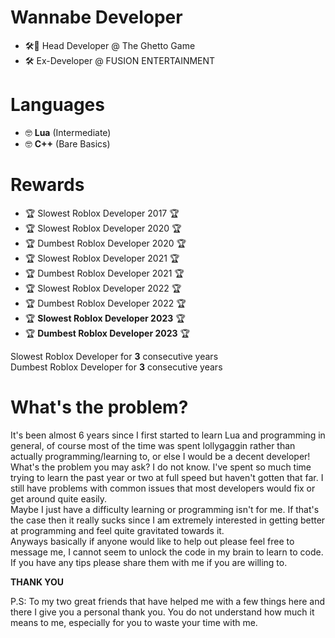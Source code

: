 # Wannabe Developer

- 🛠️👷 Head Developer @ The Ghetto Game  
- 🛠️ Ex-Developer @ FUSION ENTERTAINMENT  

# Languages

- 🤓 **Lua** (Intermediate)  
- 🤓 **C++** (Bare Basics) 

# Rewards

- 🏆 Slowest Roblox Developer 2017 🏆
- 🏆 Slowest Roblox Developer 2020 🏆
- 🏆 Dumbest Roblox Developer 2020 🏆
- 🏆 Slowest Roblox Developer 2021 🏆
- 🏆 Dumbest Roblox Developer 2021 🏆
- 🏆 Slowest Roblox Developer 2022 🏆
- 🏆 Dumbest Roblox Developer 2022 🏆
- 🏆 **Slowest Roblox Developer 2023** 🏆
- 🏆 **Dumbest Roblox Developer 2023** 🏆

Slowest Roblox Developer for **3** consecutive years  
Dumbest Roblox Developer for **3** consecutive years

# What's the problem?

It's been almost 6 years since I first started to learn Lua and programming in general, of course most of the time was spent lollygaggin rather than actually programming/learning to, or else I would be a decent developer!  
What's the problem you may ask? I do not know. I've spent so much time trying to learn the past year or two at full speed but haven't gotten that far. I still have problems with common issues that most developers would fix or get around quite easily.  
Maybe I just have a difficulty learning or programming isn't for me. If that's the case then it really sucks since I am extremely interested in getting better at programming and feel quite gravitated towards it.  
Anyways basically if anyone would like to help out please feel free to message me, I cannot seem to unlock the code in my brain to learn to code. If you have any tips please share them with me if you are willing to.

**THANK YOU**

P.S: To my two great friends that have helped me with a few things here and there I give you a personal thank you. You do not understand how much it means to me, especially for you to waste your time with me.  
